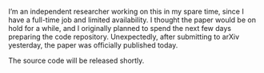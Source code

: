 I’m an independent researcher working on this in my spare time, since I have a full-time job and limited availability. I thought the paper would be on hold for a while, and I originally planned to spend the next few days preparing the code repository. Unexpectedly, after submitting to arXiv yesterday, the paper was officially published today.

The source code will be released shortly.